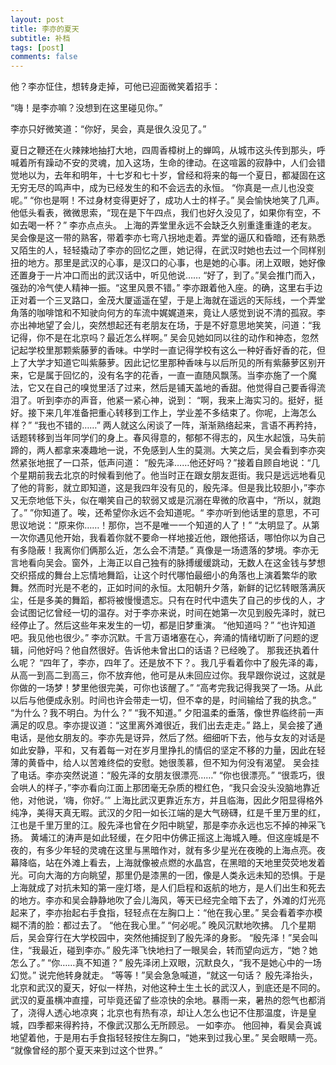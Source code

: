 ```yaml
---
layout: post
title: 李亦的夏天
subtitle: 补档
tags: [post]
comments: false
---
```


他？李亦怔住，想转身走掉，可他已迎面微笑着招手：

“嗨！是李亦嘛？没想到在这里碰见你。”

李亦只好微笑道：“你好，吴会，真是很久没见了。”

夏日之鞭还在火辣辣地抽打大地，四周香樟树上的蝉鸣，从城市这头传到那头，呼喊着所有躁动不安的灵魂，加入这场，生命的律动。在这喧嚣的寂静中，人们会错觉地以为，去年和明年，十七岁和七十岁，曾经和将来的每一个夏日，都凝固在这无穷无尽的鸣声中，成为已经发生的和不会远去的永恒。
“你真是一点儿也没变呢。”
“你也是啊！不过身材变得更好了，成功人士的样子。”
吴会愉快地笑了几声。他低头看表，微微思索，“现在是下午四点，我们也好久没见了，如果你有空，不如去喝一杯？”
李亦点点头。
上海的弄堂里永远不会缺乏久别重逢重逢的老友。吴会像是这一带的熟客，带着李亦七弯八拐地走着。弄堂的逼仄和昏暗，还有熟悉又陌生的人，轻轻撬动了李亦的回忆之匣，她记得，在武汉时她也去过一个同样别扭的地方。那里是武汉的心事，是汉口的心事，也是她的心事。闭上双眼，她好像还置身于一片冲口而出的武汉话中，听见他说……
“好了，到了。”吴会推门而入，强劲的冷气使人精神一振。“这里风景不错。”
李亦跟着他入座。的确，这里右手边正对着一个三叉路口，金茂大厦遥遥在望，于是上海就在遥远的天际线，一个弄堂角落的咖啡馆和不知驶向何方的车流中娓娓道来，竟让人感觉到说不清的孤寂。李亦出神地望了会儿，突然想起还有老朋友在场，于是不好意思地笑笑，问道：“我记得，你不是在北京吗？最近怎么样啊。”
吴会见她如同以往的动作和神态，忽然记起学校里那颗紫藤萝的香味。中学时一直记得学校有这么一种好香好香的花，但上了大学才知道它叫紫藤萝。因此记忆里那种香味与以后所见的所有紫藤萝区别开来，它是属于回忆的，没有名字的花香，一直一直随风飘荡。当李亦施了一个魔法，它又在自己的嗅觉里活了过来，然后是铺天盖地的香甜。他觉得自己要香得流泪了。听到李亦的声音，他紧一紧心神，说到：
“啊，我来上海实习的。挺好，挺好。接下来几年准备把重心转移到工作上，学业差不多结束了。你呢，上海怎么样？”
“我也不错的……”
两人就这么闲谈了一阵，渐渐熟络起来，言语不再矜持，话题转移到当年同学们的身上。春风得意的，郁郁不得志的，风生水起饿，马失前蹄的，两人都拿来凑趣地一说，不免感到人生的莫测。大笑之后，吴会看到李亦突然紧张地抿了一口茶，低声问道：
“殷先泽……他还好吗？”接着自顾自地说：“几个星期前我去北京的时候看到他了。他当时正在跟女朋友逛街。我只是远远地看见了他的背影，就立即知道，这是我四年没有见的，殷先泽。但是我比较胆小，”李亦又无奈地低下头，似在嘲笑自己的软弱又或是沉溺在卑微的欣喜中，“所以，就跑了。”
”你知道了。唉，还希望你永远不会知道呢。“
李亦听到他话里的意思，不可思议地说：“原来你……！那你，岂不是唯一一个知道的人了！”
“太明显了。从第一次你遇见他开始，我看着你就不要命一样地接近他，跟他搭话，哪怕你以为自己有多隐蔽！我离你们俩那么近，怎么会不清楚。”
真像是一场遗落的梦境。李亦无言地看向吴会。窗外，上海正以自己独有的脉搏缓缓跳动，无数人在这金钱与梦想交织搭成的舞台上忘情地舞蹈，让这个时代哪怕最细小的角落也上演着繁华的歌舞。然而时光是不老的，正如时间的永恒。太阳朝升夕落，新鲜的记忆转眼落满灰尘，任是多美的舞蹈，都将被慢慢遗忘。只有在时代中遗失了自己的步伐的人，才会试图记忆曾经一切的温存。对于李亦来说，时间在她第一次见到殷先泽时，就已经停止了。然后这些年来发生的一切，都是旧梦重演。
“他知道吗？”
“也许知道吧。我见他也很少。”
李亦沉默。千言万语堵塞在心，奔涌的情绪切断了问题的逻辑，问他好吗？他自然很好。告诉他未曾出口的话语？已经晚了。
那我还执着什么呢？
“四年了，李亦，四年了。还是放不下？。我几乎看着你中了殷先泽的毒，从高一到高二到高三，你不放弃他，他可是从未回应过你。我早跟你说过，这就是你做的一场梦！梦里他很完美，可你也该醒了。”
“高考完我记得我哭了一场。从此以后与他便成永别。时间也许会带走一切，但不幸的是，时间输给了我的执念。”
“为什么？我不明白。为什么？”
“我不知道。”
夕阳温柔的垂落，像世界临终前一声满足的叹息。李亦提议道：“这里离外滩很近，我们出去走走。”
路上，吴会接了通电话，是他女朋友的。李亦先是讶异，然后了然。细细听下去，他与女友的对话是如此安静，平和，又有着每一对在岁月里挣扎的情侣的坚定不移的力量，因此在轻薄的黄昏中，给人以苦难终偿的安慰。她很羡慕，但不知为何没有渴望。
吴会挂了电话。李亦突然说道：“殷先泽的女朋友很漂亮……”
“你也很漂亮。”
“很乖巧，很会哄人的样子，”李亦看向江面上那团毫无杂质的橙红色，“我只会没头没脑地靠近他，对他说，‘嗨，你好。’”
上海比武汉更靠近东方，并且临海，因此夕阳显得格外纯净，美得天真无暇。武汉的夕阳一如长江端的是大气磅礴，红是千里万里的红，江也是千里万里的江。殷先泽也曾在夕阳中眺望，那是李亦永远也忘不掉的神采飞扬。
黄埔江的涛声是如此轻缓，在夕阳中仿佛正摇这上海城入睡。但这座城是不夜的，有多少年轻的灵魂在这里与黑暗作对，就有多少星光在夜晚的上海点亮。夜幕降临，站在外滩上看去，上海就像被点燃的水晶宫，在黑暗的天地里荧荧地发着光。可向大海的方向眺望，那里仍是漆黑的一团，像是人类永远未知的恐惧。于是上海就成了对抗未知的第一座灯塔，是人们启程和返航的地方，是人们出生和死去的地方。李亦和吴会静静地吹了会儿海风，等天已经完全暗下去了，外滩的灯光亮起来了，李亦抬起右手食指，轻轻点在左胸口上：“他在我心里。”
吴会看着李亦模糊不清的脸：都过去了。
“他在我心里。”
“何必呢。”
晚风沉默地吹拂。
几个星期后，吴会穿行在大学校园中，突然他捕捉到了殷先泽的身影。
“殷先泽！”吴会叫住，“我最近，碰到李亦。”
殷先泽飞快地扫了一眼吴会，转而望向远方，“她？她怎么了。”
“你……真不知道？”
殷先泽闭上双眼，沉默良久，“我不是她心中的一场幻觉。”
说完他转身就走。
“等等！”吴会急急喊道，“就这一句话？
殷先泽抬头，北京和武汉的夏天，好似一样热，对他这种土生土长的武汉人，到底还是不同的。武汉的夏虽横冲直撞，可毕竟还留了些凉快的余地。暴雨一来，暑热的怨气也都消了，浇得人透心地凉爽；北京也有热有凉，却让人怎么也记不住那温度，许是皇城，四季都来得矜持，不像武汉那么无所顾忌。
一如李亦。
他回神，看吴会真诚地望着他，于是用右手食指轻轻按住左胸口，“她来到过我心里。”
吴会眼睛一亮。
“就像曾经的那个夏天来到过这个世界。”
